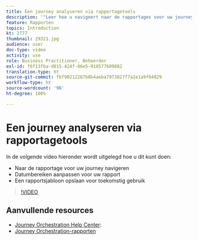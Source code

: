 ```yaml
---
title: Een journey analyseren via rapportagetools
description: '"Leer hoe u navigeert naar de rapportages voor uw journey, hoe u datumbereiken voor uw rapport aanpast en hoe u een rapportagesjabloon voor toekomstig gebruik opslaat."'
feature: Rapporten
topics: Introduction
kt: 2777
thumbnail: 29321.jpg
audience: user
doc-type: video
activity: use
role: Business Practitioner, Beheerder
exl-id: f6f13fba-d815-424f-86e5-918577609882
translation-type: ht
source-git-commit: fbf90212287b8b4aeba7973827f7a1e1a9f04829
workflow-type: ht
source-wordcount: '96'
ht-degree: 100%

---
```


# Een journey analyseren via rapportagetools

In de volgende video hieronder wordt uitgelegd hoe u dit kunt doen:

* Naar de rapportage voor uw journey navigeren
* Datumbereiken aanpassen voor uw rapport
* Een rapportsjabloon opslaan voor toekomstig gebruik

>[!VIDEO](https://video.tv.adobe.com/v/29321?quality=12)

## Aanvullende resources

* [Journey Orchestration Help Center](https://docs.adobe.com/content/help/nl-NL/journeys/using/journey-orchestration-home.html):
* [Journey Orchestration-rapporten](https://docs.adobe.com/content/help/nl-NL/journeys/using/journey-reports/about-journey-reports.html)
